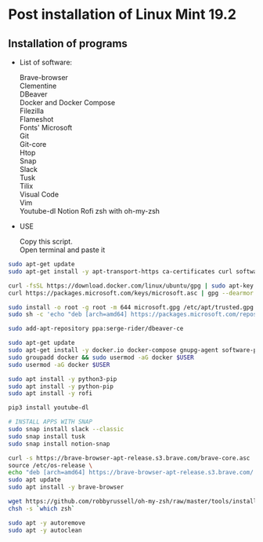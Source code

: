 # Post installation of Linux Mint 19.2
## Installation of programs  
* List of software:
  
  
  Brave-browser  
  Clementine  
  DBeaver  
  Docker  and Docker Compose  
  Filezilla  
  Flameshot  
  Fonts' Microsoft  
  Git  
  Git-core  
  Htop  
  Snap  
  Slack  
  Tusk  
  Tilix  
  Visual Code  
  Vim  
  Youtube-dl
  Notion
  Rofi
  zsh with oh-my-zsh  

* USE

  Copy this script.  
  Open terminal and paste it  
```sh
sudo apt-get update 
sudo apt-get install -y apt-transport-https ca-certificates curl software-properties-common 

curl -fsSL https://download.docker.com/linux/ubuntu/gpg | sudo apt-key add -  && echo -e "\ndeb [arch=amd64] https://download.docker.com/linux/ubuntu bionic stable" | sudo tee -a /etc/apt/sources.list 
curl https://packages.microsoft.com/keys/microsoft.asc | gpg --dearmor > microsoft.gpg 

sudo install -o root -g root -m 644 microsoft.gpg /etc/apt/trusted.gpg.d/ 
sudo sh -c 'echo "deb [arch=amd64] https://packages.microsoft.com/repos/vscode stable main" > /etc/apt/sources.list.d/vscode.list' 

sudo add-apt-repository ppa:serge-rider/dbeaver-ce 

sudo apt-get update 
sudo apt-get install -y docker.io docker-compose gnupg-agent software-properties-common code clementine git git-core snapd zsh vim tilix filezilla htop ttf-mscorefonts-installer flameshot dbeaver-ce 
sudo groupadd docker && sudo usermod -aG docker $USER 
sudo usermod -aG docker $USER 

sudo apt install -y python3-pip 
sudo apt install -y python-pip 
sudo apt install -y rofi 

pip3 install youtube-dl 

# INSTALL APPS WITH SNAP
sudo snap install slack --classic 
sudo snap install tusk 
sudo snap install notion-snap 

curl -s https://brave-browser-apt-release.s3.brave.com/brave-core.asc | sudo apt-key --keyring /etc/apt/trusted.gpg.d/brave-browser-release.gpg add - \
source /etc/os-release \ 
echo "deb [arch=amd64] https://brave-browser-apt-release.s3.brave.com/ $UBUNTU_CODENAME main" | sudo tee /etc/apt/sources.list.d/brave-browser-release-${UBUNTU_CODENAME}.list 
sudo apt update 
sudo apt install -y brave-browser 

wget https://github.com/robbyrussell/oh-my-zsh/raw/master/tools/install.sh -O - | zsh 
chsh -s `which zsh` 

sudo apt -y autoremove 
sudo apt -y autoclean 

```
